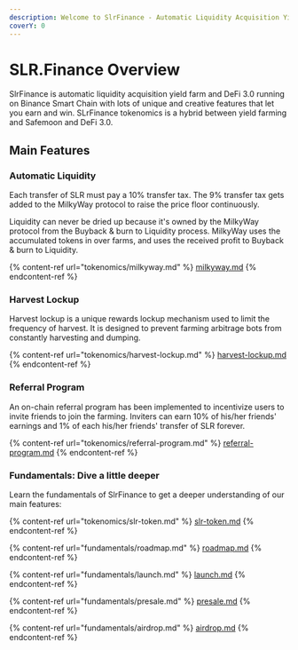 ```yaml
---
description: Welcome to SlrFinance - Automatic Liquidity Acquisition Yield Farm & DeFi 3.0
coverY: 0
---
```


# SLR.Finance Overview

SlrFinance is automatic liquidity acquisition yield farm and DeFi 3.0 running on Binance Smart Chain with lots of unique and creative features that let you earn and win. SLrFinance tokenomics is a hybrid between yield farming and Safemoon and DeFi 3.0.

## Main Features

### Automatic Liquidity <a href="#automatic-liquidity" id="automatic-liquidity"></a>

Each transfer of SLR must pay a 10% transfer tax. The 9% transfer tax gets added to the MilkyWay protocol to raise the price floor continuously.

Liquidity can never be dried up because it's owned by the MilkyWay protocol from the Buyback & burn to Liquidity process. MilkyWay uses the accumulated tokens in over farms, and uses the received profit to Buyback & burn to Liquidity.

{% content-ref url="tokenomics/milkyway.md" %}
[milkyway.md](tokenomics/milkyway.md)
{% endcontent-ref %}



### Harvest Lockup <a href="#harvest-lockup" id="harvest-lockup"></a>

Harvest lockup is a unique rewards lockup mechanism used to limit the frequency of harvest. It is designed to prevent farming arbitrage bots from constantly harvesting and dumping.

{% content-ref url="tokenomics/harvest-lockup.md" %}
[harvest-lockup.md](tokenomics/harvest-lockup.md)
{% endcontent-ref %}

### Referral Program <a href="#referral-program" id="referral-program"></a>

An on-chain referral program has been implemented to incentivize users to invite friends to join the farming. Inviters can earn 10% of his/her friends' earnings and 1% of each his/her friends' transfer of SLR forever.

{% content-ref url="tokenomics/referral-program.md" %}
[referral-program.md](tokenomics/referral-program.md)
{% endcontent-ref %}

### Fundamentals: Dive a little deeper

Learn the fundamentals of SlrFinance to get a deeper understanding of our main features:

{% content-ref url="tokenomics/slr-token.md" %}
[slr-token.md](tokenomics/slr-token.md)
{% endcontent-ref %}

{% content-ref url="fundamentals/roadmap.md" %}
[roadmap.md](fundamentals/roadmap.md)
{% endcontent-ref %}

{% content-ref url="fundamentals/launch.md" %}
[launch.md](fundamentals/launch.md)
{% endcontent-ref %}

{% content-ref url="fundamentals/presale.md" %}
[presale.md](fundamentals/presale.md)
{% endcontent-ref %}

{% content-ref url="fundamentals/airdrop.md" %}
[airdrop.md](fundamentals/airdrop.md)
{% endcontent-ref %}
